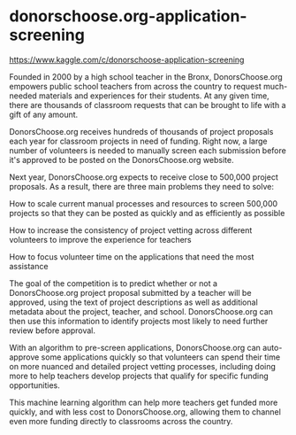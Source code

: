 # donorschoose.org-application-screening
https://www.kaggle.com/c/donorschoose-application-screening

Founded in 2000 by a high school teacher in the Bronx, DonorsChoose.org empowers public school teachers from across the country to request much-needed materials and experiences for their students. At any given time, there are thousands of classroom requests that can be brought to life with a gift of any amount.

DonorsChoose.org receives hundreds of thousands of project proposals each year for classroom projects in need of funding. Right now, a large number of volunteers is needed to manually screen each submission before it's approved to be posted on the DonorsChoose.org website.

Next year, DonorsChoose.org expects to receive close to 500,000 project proposals. As a result, there are three main problems they need to solve:

How to scale current manual processes and resources to screen 500,000 projects so that they can be posted as quickly and as efficiently as possible

How to increase the consistency of project vetting across different volunteers to improve the experience for teachers

How to focus volunteer time on the applications that need the most assistance

The goal of the competition is to predict whether or not a DonorsChoose.org project proposal submitted by a teacher will be approved, using the text of project descriptions as well as additional metadata about the project, teacher, and school. DonorsChoose.org can then use this information to identify projects most likely to need further review before approval.

With an algorithm to pre-screen applications, DonorsChoose.org can auto-approve some applications quickly so that volunteers can spend their time on more nuanced and detailed project vetting processes, including doing more to help teachers develop projects that qualify for specific funding opportunities.

This machine learning algorithm can help more teachers get funded more quickly, and with less cost to DonorsChoose.org, allowing them to channel even more funding directly to classrooms across the country.
